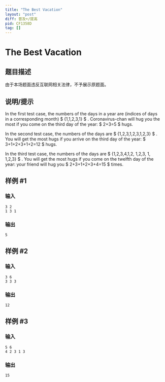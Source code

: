 ```yaml
---
title: "The Best Vacation"
layout: "post"
diff: 普及+/提高
pid: CF1358D
tag: []
---
```


# The Best Vacation

## 题目描述

由于本场题面违反互联网相关法律，不予展示原题面。

## 说明/提示

In the first test case, the numbers of the days in a year are (indices of days in a corresponding month) $ \{1,1,2,3,1\} $ . Coronavirus-chan will hug you the most if you come on the third day of the year: $ 2+3=5 $ hugs.

In the second test case, the numbers of the days are $ \{1,2,3,1,2,3,1,2,3\} $ . You will get the most hugs if you arrive on the third day of the year: $ 3+1+2+3+1+2=12 $ hugs.

In the third test case, the numbers of the days are $ \{1,2,3,4,1,2, 1,2,3, 1, 1,2,3\} $ . You will get the most hugs if you come on the twelfth day of the year: your friend will hug you $ 2+3+1+2+3+4=15 $ times.

## 样例 #1

### 输入

```
3 2
1 3 1
```

### 输出

```
5
```

## 样例 #2

### 输入

```
3 6
3 3 3
```

### 输出

```
12
```

## 样例 #3

### 输入

```
5 6
4 2 3 1 3
```

### 输出

```
15
```

